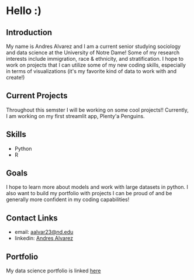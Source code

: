 
# Hello :)
## Introduction
My name is Andres Alvarez and I am a current senior studying sociology and data science at the University of Notre Dame! Some of my research interests include immigration, race & ethnicity, and stratification. I hope to work on projects that I can utilize some of my new coding skills, especially in terms of visualizations (it's my favorite kind of data to work with and create!)

## Current Projects 
Throughout this semster I will be working on some cool projects!! Currently, I am working on my first streamlit app, Plenty'a Penguins.

## Skills 
* Python
* R

## Goals  
I hope to learn more about models and work with large datasets in python. I also want to build my portfolio with projects I can be proud of and be generally more confident in my coding capabilities! 

## Contact Links
* email: aalvar23@nd.edu
* linkedin: [Andres Alvarez](https://www.linkedin.com/in/andres-alvarez-241a2a306/)

## Portfolio  
My data science portfolio is linked [here](https://github.com/aalvar23nd/Alvarez-Data-Science-Portfolio/tree/main#alvarez-data-science-portfolio)

